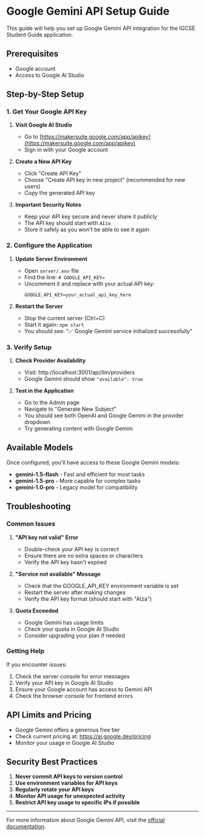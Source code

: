 # Google Gemini API Setup Guide

This guide will help you set up Google Gemini API integration for the IGCSE Student Guide application.

## Prerequisites

- Google account
- Access to Google AI Studio

## Step-by-Step Setup

### 1. Get Your Google API Key

1. **Visit Google AI Studio**
   - Go to [https://makersuite.google.com/app/apikey](https://makersuite.google.com/app/apikey)
   - Sign in with your Google account

2. **Create a New API Key**
   - Click "Create API Key"
   - Choose "Create API key in new project" (recommended for new users)
   - Copy the generated API key

3. **Important Security Notes**
   - Keep your API key secure and never share it publicly
   - The API key should start with `AIza`
   - Store it safely as you won't be able to see it again

### 2. Configure the Application

1. **Update Server Environment**
   - Open `server/.env` file
   - Find the line: `# GOOGLE_API_KEY=`
   - Uncomment it and replace with your actual API key:
     ```
     GOOGLE_API_KEY=your_actual_api_key_here
     ```

2. **Restart the Server**
   - Stop the current server (Ctrl+C)
   - Start it again: `npm start`
   - You should see: "✅ Google Gemini service initialized successfully"

### 3. Verify Setup

1. **Check Provider Availability**
   - Visit: http://localhost:3001/api/llm/providers
   - Google Gemini should show `"available": true`

2. **Test in the Application**
   - Go to the Admin page
   - Navigate to "Generate New Subject"
   - You should see both OpenAI and Google Gemini in the provider dropdown
   - Try generating content with Google Gemini

## Available Models

Once configured, you'll have access to these Google Gemini models:

- **gemini-1.5-flash** - Fast and efficient for most tasks
- **gemini-1.5-pro** - More capable for complex tasks
- **gemini-1.0-pro** - Legacy model for compatibility

## Troubleshooting

### Common Issues

1. **"API key not valid" Error**
   - Double-check your API key is correct
   - Ensure there are no extra spaces or characters
   - Verify the API key hasn't expired

2. **"Service not available" Message**
   - Check that the GOOGLE_API_KEY environment variable is set
   - Restart the server after making changes
   - Verify the API key format (should start with "AIza")

3. **Quota Exceeded**
   - Google Gemini has usage limits
   - Check your quota in Google AI Studio
   - Consider upgrading your plan if needed

### Getting Help

If you encounter issues:

1. Check the server console for error messages
2. Verify your API key in Google AI Studio
3. Ensure your Google account has access to Gemini API
4. Check the browser console for frontend errors

## API Limits and Pricing

- Google Gemini offers a generous free tier
- Check current pricing at: https://ai.google.dev/pricing
- Monitor your usage in Google AI Studio

## Security Best Practices

1. **Never commit API keys to version control**
2. **Use environment variables for API keys**
3. **Regularly rotate your API keys**
4. **Monitor API usage for unexpected activity**
5. **Restrict API key usage to specific IPs if possible**

---

For more information about Google Gemini API, visit the [official documentation](https://ai.google.dev/docs).
